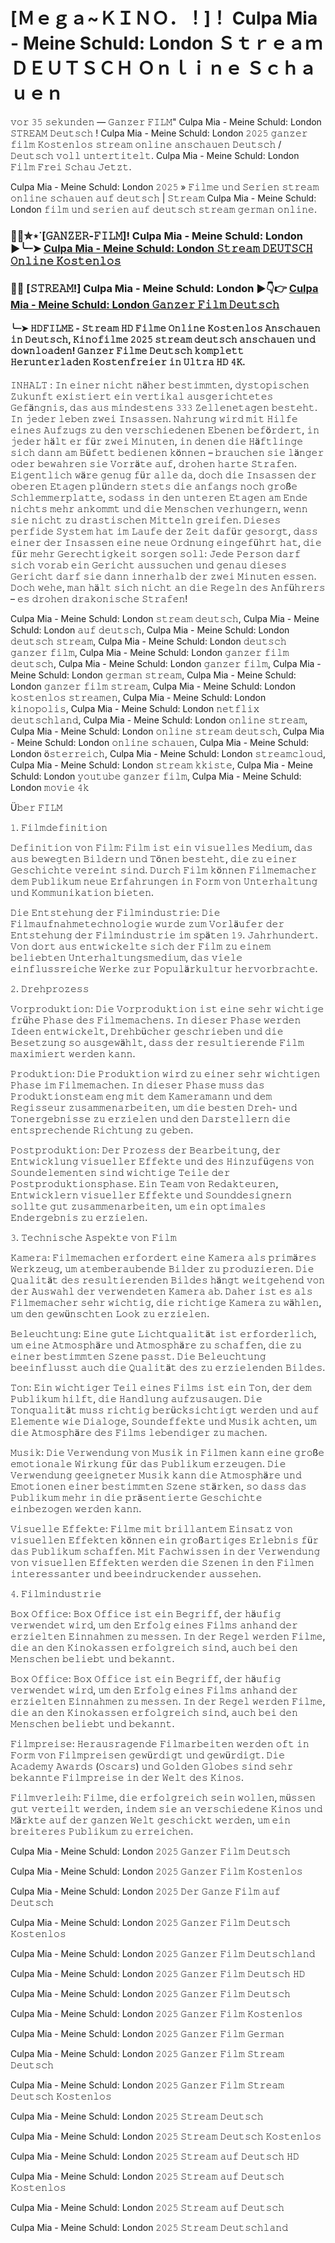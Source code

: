 # [Ｍｅｇａ~ＫＩＮＯ．！]！ Culpa Mia - Meine Schuld: London Ｓｔｒｅａｍ ＤＥＵＴＳＣＨ Ｏｎｌｉｎｅ Ｓｃｈａｕｅｎ

𝚟𝚘𝚛 𝟹𝟻 𝚜𝚎𝚔𝚞𝚗𝚍𝚎𝚗 — 𝙶𝚊𝚗𝚣𝚎𝚛 𝙵𝙸𝙻𝙼" Culpa Mia - Meine Schuld: London 𝚂𝚃𝚁𝙴𝙰𝙼 𝙳𝚎𝚞𝚝𝚜𝚌𝚑 ! Culpa Mia - Meine Schuld: London 𝟸𝟶𝟸𝟻 𝚐𝚊𝚗𝚣𝚎𝚛 𝚏𝚒𝚕𝚖 𝙺𝚘𝚜𝚝𝚎𝚗𝚕𝚘𝚜 𝚜𝚝𝚛𝚎𝚊𝚖 𝚘𝚗𝚕𝚒𝚗𝚎 𝚊𝚗𝚜𝚌𝚑𝚊𝚞𝚎𝚗 𝙳𝚎𝚞𝚝𝚜𝚌𝚑 / 𝙳𝚎𝚞𝚝𝚜𝚌𝚑 𝚟𝚘𝚕𝚕 𝚞𝚗𝚝𝚎𝚛𝚝𝚒𝚝𝚎𝚕𝚝. Culpa Mia - Meine Schuld: London 𝙵𝚒𝚕𝚖 𝙵𝚛𝚎𝚒 𝚂𝚌𝚑𝚊𝚞 𝙹𝚎𝚝𝚣𝚝.

Culpa Mia - Meine Schuld: London 𝟸𝟶𝟸𝟻 » 𝙵𝚒𝚕𝚖𝚎 𝚞𝚗𝚍 𝚂𝚎𝚛𝚒𝚎𝚗 𝚜𝚝𝚛𝚎𝚊𝚖 𝚘𝚗𝚕𝚒𝚗𝚎 𝚜𝚌𝚑𝚊𝚞𝚎𝚗 𝚊𝚞𝚏 𝚍𝚎𝚞𝚝𝚜𝚌𝚑 | 𝚂𝚝𝚛𝚎𝚊𝚖 Culpa Mia - Meine Schuld: London 𝚏𝚒𝚕𝚖 𝚞𝚗𝚍 𝚜𝚎𝚛𝚒𝚎𝚗 𝚊𝚞𝚏 𝚍𝚎𝚞𝚝𝚜𝚌𝚑 𝚜𝚝𝚛𝚎𝚊𝚖 𝚐𝚎𝚛𝚖𝚊𝚗 𝚘𝚗𝚕𝚒𝚗𝚎.

### 🍿🎥✮⋆˙[𝙶𝙰𝙽𝚉𝙴𝚁-𝙵𝙸𝙻𝙼]! Culpa Mia - Meine Schuld: London  ▶️╰┈➤ [Culpa Mia - Meine Schuld: London 𝚂𝚝𝚛𝚎𝚊𝚖 𝙳𝙴𝚄𝚃𝚂𝙲𝙷 𝙾𝚗𝚕𝚒𝚗𝚎 𝙺𝚘𝚜𝚝𝚎𝚗𝚕𝚘𝚜](https://tinyurl.com/3ahs9j43)

### 🔴✅ [𝚂𝚃𝚁𝙴𝙰𝙼!] Culpa Mia - Meine Schuld: London  ▶👇👉 [Culpa Mia - Meine Schuld: London 𝙶𝚊𝚗𝚣𝚎𝚛 𝙵𝚒𝚕𝚖 𝙳𝚎𝚞𝚝𝚜𝚌𝚑](https://tinyurl.com/3ahs9j43)

#### ╰┈➤ 𝙷𝙳𝙵𝙸𝙻𝙼𝙴 - 𝚂𝚝𝚛𝚎𝚊𝚖 𝙷𝙳 𝙵𝚒𝚕𝚖𝚎 𝙾𝚗𝚕𝚒𝚗𝚎 𝙺𝚘𝚜𝚝𝚎𝚗𝚕𝚘𝚜 𝙰𝚗𝚜𝚌𝚑𝚊𝚞𝚎𝚗 𝚒𝚗 𝙳𝚎𝚞𝚝𝚜𝚌𝚑, 𝙺𝚒𝚗𝚘𝚏𝚒𝚕𝚖𝚎 𝟸𝟶𝟸𝟻 𝚜𝚝𝚛𝚎𝚊𝚖 𝚍𝚎𝚞𝚝𝚜𝚌𝚑 𝚊𝚗𝚜𝚌𝚑𝚊𝚞𝚎𝚗 𝚞𝚗𝚍 𝚍𝚘𝚠𝚗𝚕𝚘𝚊𝚍𝚎𝚗! 𝙶𝚊𝚗𝚣𝚎𝚛 𝙵𝚒𝚕𝚖𝚎 𝙳𝚎𝚞𝚝𝚜𝚌𝚑 𝚔𝚘𝚖𝚙𝚕𝚎𝚝𝚝 𝙷𝚎𝚛𝚞𝚗𝚝𝚎𝚛𝚕𝚊𝚍𝚎𝚗 𝙺𝚘𝚜𝚝𝚎𝚗𝚏𝚛𝚎𝚒𝚎𝚛 𝚒𝚗 𝚄𝚕𝚝𝚛𝚊 𝙷𝙳 𝟺𝙺.

𝙸𝙽𝙷𝙰𝙻𝚃 : 𝙸𝚗 𝚎𝚒𝚗𝚎𝚛 𝚗𝚒𝚌𝚑𝚝 𝚗ä𝚑𝚎𝚛 𝚋𝚎𝚜𝚝𝚒𝚖𝚖𝚝𝚎𝚗, 𝚍𝚢𝚜𝚝𝚘𝚙𝚒𝚜𝚌𝚑𝚎𝚗 𝚉𝚞𝚔𝚞𝚗𝚏𝚝 𝚎𝚡𝚒𝚜𝚝𝚒𝚎𝚛𝚝 𝚎𝚒𝚗 𝚟𝚎𝚛𝚝𝚒𝚔𝚊𝚕 𝚊𝚞𝚜𝚐𝚎𝚛𝚒𝚌𝚑𝚝𝚎𝚝𝚎𝚜 𝙶𝚎𝚏ä𝚗𝚐𝚗𝚒𝚜, 𝚍𝚊𝚜 𝚊𝚞𝚜 𝚖𝚒𝚗𝚍𝚎𝚜𝚝𝚎𝚗𝚜 𝟹𝟹𝟹 𝚉𝚎𝚕𝚕𝚎𝚗𝚎𝚝𝚊𝚐𝚎𝚗 𝚋𝚎𝚜𝚝𝚎𝚑𝚝. 𝙸𝚗 𝚓𝚎𝚍𝚎𝚛 𝚕𝚎𝚋𝚎𝚗 𝚣𝚠𝚎𝚒 𝙸𝚗𝚜𝚊𝚜𝚜𝚎𝚗. 𝙽𝚊𝚑𝚛𝚞𝚗𝚐 𝚠𝚒𝚛𝚍 𝚖𝚒𝚝 𝙷𝚒𝚕𝚏𝚎 𝚎𝚒𝚗𝚎𝚜 𝙰𝚞𝚏𝚣𝚞𝚐𝚜 𝚣𝚞 𝚍𝚎𝚗 𝚟𝚎𝚛𝚜𝚌𝚑𝚒𝚎𝚍𝚎𝚗𝚎𝚗 𝙴𝚋𝚎𝚗𝚎𝚗 𝚋𝚎𝚏ö𝚛𝚍𝚎𝚛𝚝, 𝚒𝚗 𝚓𝚎𝚍𝚎𝚛 𝚑ä𝚕𝚝 𝚎𝚛 𝚏ü𝚛 𝚣𝚠𝚎𝚒 𝙼𝚒𝚗𝚞𝚝𝚎𝚗, 𝚒𝚗 𝚍𝚎𝚗𝚎𝚗 𝚍𝚒𝚎 𝙷ä𝚏𝚝𝚕𝚒𝚗𝚐𝚎 𝚜𝚒𝚌𝚑 𝚍𝚊𝚗𝚗 𝚊𝚖 𝙱ü𝚏𝚎𝚝𝚝 𝚋𝚎𝚍𝚒𝚎𝚗𝚎𝚗 𝚔ö𝚗𝚗𝚎𝚗 – 𝚋𝚛𝚊𝚞𝚌𝚑𝚎𝚗 𝚜𝚒𝚎 𝚕ä𝚗𝚐𝚎𝚛 𝚘𝚍𝚎𝚛 𝚋𝚎𝚠𝚊𝚑𝚛𝚎𝚗 𝚜𝚒𝚎 𝚅𝚘𝚛𝚛ä𝚝𝚎 𝚊𝚞𝚏, 𝚍𝚛𝚘𝚑𝚎𝚗 𝚑𝚊𝚛𝚝𝚎 𝚂𝚝𝚛𝚊𝚏𝚎𝚗. 𝙴𝚒𝚐𝚎𝚗𝚝𝚕𝚒𝚌𝚑 𝚠ä𝚛𝚎 𝚐𝚎𝚗𝚞𝚐 𝚏ü𝚛 𝚊𝚕𝚕𝚎 𝚍𝚊, 𝚍𝚘𝚌𝚑 𝚍𝚒𝚎 𝙸𝚗𝚜𝚊𝚜𝚜𝚎𝚗 𝚍𝚎𝚛 𝚘𝚋𝚎𝚛𝚎𝚗 𝙴𝚝𝚊𝚐𝚎𝚗 𝚙𝚕ü𝚗𝚍𝚎𝚛𝚗 𝚜𝚝𝚎𝚝𝚜 𝚍𝚒𝚎 𝚊𝚗𝚏𝚊𝚗𝚐𝚜 𝚗𝚘𝚌𝚑 𝚐𝚛𝚘ß𝚎 𝚂𝚌𝚑𝚕𝚎𝚖𝚖𝚎𝚛𝚙𝚕𝚊𝚝𝚝𝚎, 𝚜𝚘𝚍𝚊𝚜𝚜 𝚒𝚗 𝚍𝚎𝚗 𝚞𝚗𝚝𝚎𝚛𝚎𝚗 𝙴𝚝𝚊𝚐𝚎𝚗 𝚊𝚖 𝙴𝚗𝚍𝚎 𝚗𝚒𝚌𝚑𝚝𝚜 𝚖𝚎𝚑𝚛 𝚊𝚗𝚔𝚘𝚖𝚖𝚝 𝚞𝚗𝚍 𝚍𝚒𝚎 𝙼𝚎𝚗𝚜𝚌𝚑𝚎𝚗 𝚟𝚎𝚛𝚑𝚞𝚗𝚐𝚎𝚛𝚗, 𝚠𝚎𝚗𝚗 𝚜𝚒𝚎 𝚗𝚒𝚌𝚑𝚝 𝚣𝚞 𝚍𝚛𝚊𝚜𝚝𝚒𝚜𝚌𝚑𝚎𝚗 𝙼𝚒𝚝𝚝𝚎𝚕𝚗 𝚐𝚛𝚎𝚒𝚏𝚎𝚗. 𝙳𝚒𝚎𝚜𝚎𝚜 𝚙𝚎𝚛𝚏𝚒𝚍𝚎 𝚂𝚢𝚜𝚝𝚎𝚖 𝚑𝚊𝚝 𝚒𝚖 𝙻𝚊𝚞𝚏𝚎 𝚍𝚎𝚛 𝚉𝚎𝚒𝚝 𝚍𝚊𝚏ü𝚛 𝚐𝚎𝚜𝚘𝚛𝚐𝚝, 𝚍𝚊𝚜𝚜 𝚎𝚒𝚗𝚎𝚛 𝚍𝚎𝚛 𝙸𝚗𝚜𝚊𝚜𝚜𝚎𝚗 𝚎𝚒𝚗𝚎 𝚗𝚎𝚞𝚎 𝙾𝚛𝚍𝚗𝚞𝚗𝚐 𝚎𝚒𝚗𝚐𝚎𝚏ü𝚑𝚛𝚝 𝚑𝚊𝚝, 𝚍𝚒𝚎 𝚏ü𝚛 𝚖𝚎𝚑𝚛 𝙶𝚎𝚛𝚎𝚌𝚑𝚝𝚒𝚐𝚔𝚎𝚒𝚝 𝚜𝚘𝚛𝚐𝚎𝚗 𝚜𝚘𝚕𝚕: 𝙹𝚎𝚍𝚎 𝙿𝚎𝚛𝚜𝚘𝚗 𝚍𝚊𝚛𝚏 𝚜𝚒𝚌𝚑 𝚟𝚘𝚛𝚊𝚋 𝚎𝚒𝚗 𝙶𝚎𝚛𝚒𝚌𝚑𝚝 𝚊𝚞𝚜𝚜𝚞𝚌𝚑𝚎𝚗 𝚞𝚗𝚍 𝚐𝚎𝚗𝚊𝚞 𝚍𝚒𝚎𝚜𝚎𝚜 𝙶𝚎𝚛𝚒𝚌𝚑𝚝 𝚍𝚊𝚛𝚏 𝚜𝚒𝚎 𝚍𝚊𝚗𝚗 𝚒𝚗𝚗𝚎𝚛𝚑𝚊𝚕𝚋 𝚍𝚎𝚛 𝚣𝚠𝚎𝚒 𝙼𝚒𝚗𝚞𝚝𝚎𝚗 𝚎𝚜𝚜𝚎𝚗. 𝙳𝚘𝚌𝚑 𝚠𝚎𝚑𝚎, 𝚖𝚊𝚗 𝚑ä𝚕𝚝 𝚜𝚒𝚌𝚑 𝚗𝚒𝚌𝚑𝚝 𝚊𝚗 𝚍𝚒𝚎 𝚁𝚎𝚐𝚎𝚕𝚗 𝚍𝚎𝚜 𝙰𝚗𝚏ü𝚑𝚛𝚎𝚛𝚜 – 𝚎𝚜 𝚍𝚛𝚘𝚑𝚎𝚗 𝚍𝚛𝚊𝚔𝚘𝚗𝚒𝚜𝚌𝚑𝚎 𝚂𝚝𝚛𝚊𝚏𝚎𝚗!

Culpa Mia - Meine Schuld: London 𝚜𝚝𝚛𝚎𝚊𝚖 𝚍𝚎𝚞𝚝𝚜𝚌𝚑, Culpa Mia - Meine Schuld: London 𝚊𝚞𝚏 𝚍𝚎𝚞𝚝𝚜𝚌𝚑, Culpa Mia - Meine Schuld: London 𝚍𝚎𝚞𝚝𝚜𝚌𝚑 𝚜𝚝𝚛𝚎𝚊𝚖, Culpa Mia - Meine Schuld: London 𝚍𝚎𝚞𝚝𝚜𝚌𝚑 𝚐𝚊𝚗𝚣𝚎𝚛 𝚏𝚒𝚕𝚖, Culpa Mia - Meine Schuld: London 𝚐𝚊𝚗𝚣𝚎𝚛 𝚏𝚒𝚕𝚖 𝚍𝚎𝚞𝚝𝚜𝚌𝚑, Culpa Mia - Meine Schuld: London 𝚐𝚊𝚗𝚣𝚎𝚛 𝚏𝚒𝚕𝚖, Culpa Mia - Meine Schuld: London 𝚐𝚎𝚛𝚖𝚊𝚗 𝚜𝚝𝚛𝚎𝚊𝚖, Culpa Mia - Meine Schuld: London 𝚐𝚊𝚗𝚣𝚎𝚛 𝚏𝚒𝚕𝚖 𝚜𝚝𝚛𝚎𝚊𝚖, Culpa Mia - Meine Schuld: London 𝚔𝚘𝚜𝚝𝚎𝚗𝚕𝚘𝚜 𝚜𝚝𝚛𝚎𝚊𝚖𝚎𝚗, Culpa Mia - Meine Schuld: London 𝚔𝚒𝚗𝚘𝚙𝚘𝚕𝚒𝚜, Culpa Mia - Meine Schuld: London 𝚗𝚎𝚝𝚏𝚕𝚒𝚡 𝚍𝚎𝚞𝚝𝚜𝚌𝚑𝚕𝚊𝚗𝚍, Culpa Mia - Meine Schuld: London 𝚘𝚗𝚕𝚒𝚗𝚎 𝚜𝚝𝚛𝚎𝚊𝚖, Culpa Mia - Meine Schuld: London 𝚘𝚗𝚕𝚒𝚗𝚎 𝚜𝚝𝚛𝚎𝚊𝚖 𝚍𝚎𝚞𝚝𝚜𝚌𝚑, Culpa Mia - Meine Schuld: London 𝚘𝚗𝚕𝚒𝚗𝚎 𝚜𝚌𝚑𝚊𝚞𝚎𝚗, Culpa Mia - Meine Schuld: London ö𝚜𝚝𝚎𝚛𝚛𝚎𝚒𝚌𝚑, Culpa Mia - Meine Schuld: London 𝚜𝚝𝚛𝚎𝚊𝚖𝚌𝚕𝚘𝚞𝚍, Culpa Mia - Meine Schuld: London 𝚜𝚝𝚛𝚎𝚊𝚖 𝚔𝚔𝚒𝚜𝚝𝚎, Culpa Mia - Meine Schuld: London 𝚢𝚘𝚞𝚝𝚞𝚋𝚎 𝚐𝚊𝚗𝚣𝚎𝚛 𝚏𝚒𝚕𝚖, Culpa Mia - Meine Schuld: London 𝚖𝚘𝚟𝚒𝚎 𝟺𝚔

Ü𝚋𝚎𝚛 𝙵𝙸𝙻𝙼

𝟷. 𝙵𝚒𝚕𝚖𝚍𝚎𝚏𝚒𝚗𝚒𝚝𝚒𝚘𝚗

𝙳𝚎𝚏𝚒𝚗𝚒𝚝𝚒𝚘𝚗 𝚟𝚘𝚗 𝙵𝚒𝚕𝚖: 𝙵𝚒𝚕𝚖 𝚒𝚜𝚝 𝚎𝚒𝚗 𝚟𝚒𝚜𝚞𝚎𝚕𝚕𝚎𝚜 𝙼𝚎𝚍𝚒𝚞𝚖, 𝚍𝚊𝚜 𝚊𝚞𝚜 𝚋𝚎𝚠𝚎𝚐𝚝𝚎𝚗 𝙱𝚒𝚕𝚍𝚎𝚛𝚗 𝚞𝚗𝚍 𝚃ö𝚗𝚎𝚗 𝚋𝚎𝚜𝚝𝚎𝚑𝚝, 𝚍𝚒𝚎 𝚣𝚞 𝚎𝚒𝚗𝚎𝚛 𝙶𝚎𝚜𝚌𝚑𝚒𝚌𝚑𝚝𝚎 𝚟𝚎𝚛𝚎𝚒𝚗𝚝 𝚜𝚒𝚗𝚍. 𝙳𝚞𝚛𝚌𝚑 𝙵𝚒𝚕𝚖 𝚔ö𝚗𝚗𝚎𝚗 𝙵𝚒𝚕𝚖𝚎𝚖𝚊𝚌𝚑𝚎𝚛 𝚍𝚎𝚖 𝙿𝚞𝚋𝚕𝚒𝚔𝚞𝚖 𝚗𝚎𝚞𝚎 𝙴𝚛𝚏𝚊𝚑𝚛𝚞𝚗𝚐𝚎𝚗 𝚒𝚗 𝙵𝚘𝚛𝚖 𝚟𝚘𝚗 𝚄𝚗𝚝𝚎𝚛𝚑𝚊𝚕𝚝𝚞𝚗𝚐 𝚞𝚗𝚍 𝙺𝚘𝚖𝚖𝚞𝚗𝚒𝚔𝚊𝚝𝚒𝚘𝚗 𝚋𝚒𝚎𝚝𝚎𝚗.

𝙳𝚒𝚎 𝙴𝚗𝚝𝚜𝚝𝚎𝚑𝚞𝚗𝚐 𝚍𝚎𝚛 𝙵𝚒𝚕𝚖𝚒𝚗𝚍𝚞𝚜𝚝𝚛𝚒𝚎: 𝙳𝚒𝚎 𝙵𝚒𝚕𝚖𝚊𝚞𝚏𝚗𝚊𝚑𝚖𝚎𝚝𝚎𝚌𝚑𝚗𝚘𝚕𝚘𝚐𝚒𝚎 𝚠𝚞𝚛𝚍𝚎 𝚣𝚞𝚖 𝚅𝚘𝚛𝚕ä𝚞𝚏𝚎𝚛 𝚍𝚎𝚛 𝙴𝚗𝚝𝚜𝚝𝚎𝚑𝚞𝚗𝚐 𝚍𝚎𝚛 𝙵𝚒𝚕𝚖𝚒𝚗𝚍𝚞𝚜𝚝𝚛𝚒𝚎 𝚒𝚖 𝚜𝚙ä𝚝𝚎𝚗 𝟷𝟿. 𝙹𝚊𝚑𝚛𝚑𝚞𝚗𝚍𝚎𝚛𝚝. 𝚅𝚘𝚗 𝚍𝚘𝚛𝚝 𝚊𝚞𝚜 𝚎𝚗𝚝𝚠𝚒𝚌𝚔𝚎𝚕𝚝𝚎 𝚜𝚒𝚌𝚑 𝚍𝚎𝚛 𝙵𝚒𝚕𝚖 𝚣𝚞 𝚎𝚒𝚗𝚎𝚖 𝚋𝚎𝚕𝚒𝚎𝚋𝚝𝚎𝚗 𝚄𝚗𝚝𝚎𝚛𝚑𝚊𝚕𝚝𝚞𝚗𝚐𝚜𝚖𝚎𝚍𝚒𝚞𝚖, 𝚍𝚊𝚜 𝚟𝚒𝚎𝚕𝚎 𝚎𝚒𝚗𝚏𝚕𝚞𝚜𝚜𝚛𝚎𝚒𝚌𝚑𝚎 𝚆𝚎𝚛𝚔𝚎 𝚣𝚞𝚛 𝙿𝚘𝚙𝚞𝚕ä𝚛𝚔𝚞𝚕𝚝𝚞𝚛 𝚑𝚎𝚛𝚟𝚘𝚛𝚋𝚛𝚊𝚌𝚑𝚝𝚎.

𝟸. 𝙳𝚛𝚎𝚑𝚙𝚛𝚘𝚣𝚎𝚜𝚜

𝚅𝚘𝚛𝚙𝚛𝚘𝚍𝚞𝚔𝚝𝚒𝚘𝚗: 𝙳𝚒𝚎 𝚅𝚘𝚛𝚙𝚛𝚘𝚍𝚞𝚔𝚝𝚒𝚘𝚗 𝚒𝚜𝚝 𝚎𝚒𝚗𝚎 𝚜𝚎𝚑𝚛 𝚠𝚒𝚌𝚑𝚝𝚒𝚐𝚎 𝚏𝚛ü𝚑𝚎 𝙿𝚑𝚊𝚜𝚎 𝚍𝚎𝚜 𝙵𝚒𝚕𝚖𝚎𝚖𝚊𝚌𝚑𝚎𝚗𝚜. 𝙸𝚗 𝚍𝚒𝚎𝚜𝚎𝚛 𝙿𝚑𝚊𝚜𝚎 𝚠𝚎𝚛𝚍𝚎𝚗 𝙸𝚍𝚎𝚎𝚗 𝚎𝚗𝚝𝚠𝚒𝚌𝚔𝚎𝚕𝚝, 𝙳𝚛𝚎𝚑𝚋ü𝚌𝚑𝚎𝚛 𝚐𝚎𝚜𝚌𝚑𝚛𝚒𝚎𝚋𝚎𝚗 𝚞𝚗𝚍 𝚍𝚒𝚎 𝙱𝚎𝚜𝚎𝚝𝚣𝚞𝚗𝚐 𝚜𝚘 𝚊𝚞𝚜𝚐𝚎𝚠ä𝚑𝚕𝚝, 𝚍𝚊𝚜𝚜 𝚍𝚎𝚛 𝚛𝚎𝚜𝚞𝚕𝚝𝚒𝚎𝚛𝚎𝚗𝚍𝚎 𝙵𝚒𝚕𝚖 𝚖𝚊𝚡𝚒𝚖𝚒𝚎𝚛𝚝 𝚠𝚎𝚛𝚍𝚎𝚗 𝚔𝚊𝚗𝚗.

𝙿𝚛𝚘𝚍𝚞𝚔𝚝𝚒𝚘𝚗: 𝙳𝚒𝚎 𝙿𝚛𝚘𝚍𝚞𝚔𝚝𝚒𝚘𝚗 𝚠𝚒𝚛𝚍 𝚣𝚞 𝚎𝚒𝚗𝚎𝚛 𝚜𝚎𝚑𝚛 𝚠𝚒𝚌𝚑𝚝𝚒𝚐𝚎𝚗 𝙿𝚑𝚊𝚜𝚎 𝚒𝚖 𝙵𝚒𝚕𝚖𝚎𝚖𝚊𝚌𝚑𝚎𝚗. 𝙸𝚗 𝚍𝚒𝚎𝚜𝚎𝚛 𝙿𝚑𝚊𝚜𝚎 𝚖𝚞𝚜𝚜 𝚍𝚊𝚜 𝙿𝚛𝚘𝚍𝚞𝚔𝚝𝚒𝚘𝚗𝚜𝚝𝚎𝚊𝚖 𝚎𝚗𝚐 𝚖𝚒𝚝 𝚍𝚎𝚖 𝙺𝚊𝚖𝚎𝚛𝚊𝚖𝚊𝚗𝚗 𝚞𝚗𝚍 𝚍𝚎𝚖 𝚁𝚎𝚐𝚒𝚜𝚜𝚎𝚞𝚛 𝚣𝚞𝚜𝚊𝚖𝚖𝚎𝚗𝚊𝚛𝚋𝚎𝚒𝚝𝚎𝚗, 𝚞𝚖 𝚍𝚒𝚎 𝚋𝚎𝚜𝚝𝚎𝚗 𝙳𝚛𝚎𝚑- 𝚞𝚗𝚍 𝚃𝚘𝚗𝚎𝚛𝚐𝚎𝚋𝚗𝚒𝚜𝚜𝚎 𝚣𝚞 𝚎𝚛𝚣𝚒𝚎𝚕𝚎𝚗 𝚞𝚗𝚍 𝚍𝚎𝚗 𝙳𝚊𝚛𝚜𝚝𝚎𝚕𝚕𝚎𝚛𝚗 𝚍𝚒𝚎 𝚎𝚗𝚝𝚜𝚙𝚛𝚎𝚌𝚑𝚎𝚗𝚍𝚎 𝚁𝚒𝚌𝚑𝚝𝚞𝚗𝚐 𝚣𝚞 𝚐𝚎𝚋𝚎𝚗.

𝙿𝚘𝚜𝚝𝚙𝚛𝚘𝚍𝚞𝚔𝚝𝚒𝚘𝚗: 𝙳𝚎𝚛 𝙿𝚛𝚘𝚣𝚎𝚜𝚜 𝚍𝚎𝚛 𝙱𝚎𝚊𝚛𝚋𝚎𝚒𝚝𝚞𝚗𝚐, 𝚍𝚎𝚛 𝙴𝚗𝚝𝚠𝚒𝚌𝚔𝚕𝚞𝚗𝚐 𝚟𝚒𝚜𝚞𝚎𝚕𝚕𝚎𝚛 𝙴𝚏𝚏𝚎𝚔𝚝𝚎 𝚞𝚗𝚍 𝚍𝚎𝚜 𝙷𝚒𝚗𝚣𝚞𝚏ü𝚐𝚎𝚗𝚜 𝚟𝚘𝚗 𝚂𝚘𝚞𝚗𝚍𝚎𝚕𝚎𝚖𝚎𝚗𝚝𝚎𝚗 𝚜𝚒𝚗𝚍 𝚠𝚒𝚌𝚑𝚝𝚒𝚐𝚎 𝚃𝚎𝚒𝚕𝚎 𝚍𝚎𝚛 𝙿𝚘𝚜𝚝𝚙𝚛𝚘𝚍𝚞𝚔𝚝𝚒𝚘𝚗𝚜𝚙𝚑𝚊𝚜𝚎. 𝙴𝚒𝚗 𝚃𝚎𝚊𝚖 𝚟𝚘𝚗 𝚁𝚎𝚍𝚊𝚔𝚝𝚎𝚞𝚛𝚎𝚗, 𝙴𝚗𝚝𝚠𝚒𝚌𝚔𝚕𝚎𝚛𝚗 𝚟𝚒𝚜𝚞𝚎𝚕𝚕𝚎𝚛 𝙴𝚏𝚏𝚎𝚔𝚝𝚎 𝚞𝚗𝚍 𝚂𝚘𝚞𝚗𝚍𝚍𝚎𝚜𝚒𝚐𝚗𝚎𝚛𝚗 𝚜𝚘𝚕𝚕𝚝𝚎 𝚐𝚞𝚝 𝚣𝚞𝚜𝚊𝚖𝚖𝚎𝚗𝚊𝚛𝚋𝚎𝚒𝚝𝚎𝚗, 𝚞𝚖 𝚎𝚒𝚗 𝚘𝚙𝚝𝚒𝚖𝚊𝚕𝚎𝚜 𝙴𝚗𝚍𝚎𝚛𝚐𝚎𝚋𝚗𝚒𝚜 𝚣𝚞 𝚎𝚛𝚣𝚒𝚎𝚕𝚎𝚗.

𝟹. 𝚃𝚎𝚌𝚑𝚗𝚒𝚜𝚌𝚑𝚎 𝙰𝚜𝚙𝚎𝚔𝚝𝚎 𝚟𝚘𝚗 𝙵𝚒𝚕𝚖

𝙺𝚊𝚖𝚎𝚛𝚊: 𝙵𝚒𝚕𝚖𝚎𝚖𝚊𝚌𝚑𝚎𝚗 𝚎𝚛𝚏𝚘𝚛𝚍𝚎𝚛𝚝 𝚎𝚒𝚗𝚎 𝙺𝚊𝚖𝚎𝚛𝚊 𝚊𝚕𝚜 𝚙𝚛𝚒𝚖ä𝚛𝚎𝚜 𝚆𝚎𝚛𝚔𝚣𝚎𝚞𝚐, 𝚞𝚖 𝚊𝚝𝚎𝚖𝚋𝚎𝚛𝚊𝚞𝚋𝚎𝚗𝚍𝚎 𝙱𝚒𝚕𝚍𝚎𝚛 𝚣𝚞 𝚙𝚛𝚘𝚍𝚞𝚣𝚒𝚎𝚛𝚎𝚗. 𝙳𝚒𝚎 𝚀𝚞𝚊𝚕𝚒𝚝ä𝚝 𝚍𝚎𝚜 𝚛𝚎𝚜𝚞𝚕𝚝𝚒𝚎𝚛𝚎𝚗𝚍𝚎𝚗 𝙱𝚒𝚕𝚍𝚎𝚜 𝚑ä𝚗𝚐𝚝 𝚠𝚎𝚒𝚝𝚐𝚎𝚑𝚎𝚗𝚍 𝚟𝚘𝚗 𝚍𝚎𝚛 𝙰𝚞𝚜𝚠𝚊𝚑𝚕 𝚍𝚎𝚛 𝚟𝚎𝚛𝚠𝚎𝚗𝚍𝚎𝚝𝚎𝚗 𝙺𝚊𝚖𝚎𝚛𝚊 𝚊𝚋. 𝙳𝚊𝚑𝚎𝚛 𝚒𝚜𝚝 𝚎𝚜 𝚊𝚕𝚜 𝙵𝚒𝚕𝚖𝚎𝚖𝚊𝚌𝚑𝚎𝚛 𝚜𝚎𝚑𝚛 𝚠𝚒𝚌𝚑𝚝𝚒𝚐, 𝚍𝚒𝚎 𝚛𝚒𝚌𝚑𝚝𝚒𝚐𝚎 𝙺𝚊𝚖𝚎𝚛𝚊 𝚣𝚞 𝚠ä𝚑𝚕𝚎𝚗, 𝚞𝚖 𝚍𝚎𝚗 𝚐𝚎𝚠ü𝚗𝚜𝚌𝚑𝚝𝚎𝚗 𝙻𝚘𝚘𝚔 𝚣𝚞 𝚎𝚛𝚣𝚒𝚎𝚕𝚎𝚗.

𝙱𝚎𝚕𝚎𝚞𝚌𝚑𝚝𝚞𝚗𝚐: 𝙴𝚒𝚗𝚎 𝚐𝚞𝚝𝚎 𝙻𝚒𝚌𝚑𝚝𝚚𝚞𝚊𝚕𝚒𝚝ä𝚝 𝚒𝚜𝚝 𝚎𝚛𝚏𝚘𝚛𝚍𝚎𝚛𝚕𝚒𝚌𝚑, 𝚞𝚖 𝚎𝚒𝚗𝚎 𝙰𝚝𝚖𝚘𝚜𝚙𝚑ä𝚛𝚎 𝚞𝚗𝚍 𝙰𝚝𝚖𝚘𝚜𝚙𝚑ä𝚛𝚎 𝚣𝚞 𝚜𝚌𝚑𝚊𝚏𝚏𝚎𝚗, 𝚍𝚒𝚎 𝚣𝚞 𝚎𝚒𝚗𝚎𝚛 𝚋𝚎𝚜𝚝𝚒𝚖𝚖𝚝𝚎𝚗 𝚂𝚣𝚎𝚗𝚎 𝚙𝚊𝚜𝚜𝚝. 𝙳𝚒𝚎 𝙱𝚎𝚕𝚎𝚞𝚌𝚑𝚝𝚞𝚗𝚐 𝚋𝚎𝚎𝚒𝚗𝚏𝚕𝚞𝚜𝚜𝚝 𝚊𝚞𝚌𝚑 𝚍𝚒𝚎 𝚀𝚞𝚊𝚕𝚒𝚝ä𝚝 𝚍𝚎𝚜 𝚣𝚞 𝚎𝚛𝚣𝚒𝚎𝚕𝚎𝚗𝚍𝚎𝚗 𝙱𝚒𝚕𝚍𝚎𝚜.

𝚃𝚘𝚗: 𝙴𝚒𝚗 𝚠𝚒𝚌𝚑𝚝𝚒𝚐𝚎𝚛 𝚃𝚎𝚒𝚕 𝚎𝚒𝚗𝚎𝚜 𝙵𝚒𝚕𝚖𝚜 𝚒𝚜𝚝 𝚎𝚒𝚗 𝚃𝚘𝚗, 𝚍𝚎𝚛 𝚍𝚎𝚖 𝙿𝚞𝚋𝚕𝚒𝚔𝚞𝚖 𝚑𝚒𝚕𝚏𝚝, 𝚍𝚒𝚎 𝙷𝚊𝚗𝚍𝚕𝚞𝚗𝚐 𝚊𝚞𝚏𝚣𝚞𝚜𝚊𝚞𝚐𝚎𝚗. 𝙳𝚒𝚎 𝚃𝚘𝚗𝚚𝚞𝚊𝚕𝚒𝚝ä𝚝 𝚖𝚞𝚜𝚜 𝚛𝚒𝚌𝚑𝚝𝚒𝚐 𝚋𝚎𝚛ü𝚌𝚔𝚜𝚒𝚌𝚑𝚝𝚒𝚐𝚝 𝚠𝚎𝚛𝚍𝚎𝚗 𝚞𝚗𝚍 𝚊𝚞𝚏 𝙴𝚕𝚎𝚖𝚎𝚗𝚝𝚎 𝚠𝚒𝚎 𝙳𝚒𝚊𝚕𝚘𝚐𝚎, 𝚂𝚘𝚞𝚗𝚍𝚎𝚏𝚏𝚎𝚔𝚝𝚎 𝚞𝚗𝚍 𝙼𝚞𝚜𝚒𝚔 𝚊𝚌𝚑𝚝𝚎𝚗, 𝚞𝚖 𝚍𝚒𝚎 𝙰𝚝𝚖𝚘𝚜𝚙𝚑ä𝚛𝚎 𝚍𝚎𝚜 𝙵𝚒𝚕𝚖𝚜 𝚕𝚎𝚋𝚎𝚗𝚍𝚒𝚐𝚎𝚛 𝚣𝚞 𝚖𝚊𝚌𝚑𝚎𝚗.

𝙼𝚞𝚜𝚒𝚔: 𝙳𝚒𝚎 𝚅𝚎𝚛𝚠𝚎𝚗𝚍𝚞𝚗𝚐 𝚟𝚘𝚗 𝙼𝚞𝚜𝚒𝚔 𝚒𝚗 𝙵𝚒𝚕𝚖𝚎𝚗 𝚔𝚊𝚗𝚗 𝚎𝚒𝚗𝚎 𝚐𝚛𝚘ß𝚎 𝚎𝚖𝚘𝚝𝚒𝚘𝚗𝚊𝚕𝚎 𝚆𝚒𝚛𝚔𝚞𝚗𝚐 𝚏ü𝚛 𝚍𝚊𝚜 𝙿𝚞𝚋𝚕𝚒𝚔𝚞𝚖 𝚎𝚛𝚣𝚎𝚞𝚐𝚎𝚗. 𝙳𝚒𝚎 𝚅𝚎𝚛𝚠𝚎𝚗𝚍𝚞𝚗𝚐 𝚐𝚎𝚎𝚒𝚐𝚗𝚎𝚝𝚎𝚛 𝙼𝚞𝚜𝚒𝚔 𝚔𝚊𝚗𝚗 𝚍𝚒𝚎 𝙰𝚝𝚖𝚘𝚜𝚙𝚑ä𝚛𝚎 𝚞𝚗𝚍 𝙴𝚖𝚘𝚝𝚒𝚘𝚗𝚎𝚗 𝚎𝚒𝚗𝚎𝚛 𝚋𝚎𝚜𝚝𝚒𝚖𝚖𝚝𝚎𝚗 𝚂𝚣𝚎𝚗𝚎 𝚜𝚝ä𝚛𝚔𝚎𝚗, 𝚜𝚘 𝚍𝚊𝚜𝚜 𝚍𝚊𝚜 𝙿𝚞𝚋𝚕𝚒𝚔𝚞𝚖 𝚖𝚎𝚑𝚛 𝚒𝚗 𝚍𝚒𝚎 𝚙𝚛ä𝚜𝚎𝚗𝚝𝚒𝚎𝚛𝚝𝚎 𝙶𝚎𝚜𝚌𝚑𝚒𝚌𝚑𝚝𝚎 𝚎𝚒𝚗𝚋𝚎𝚣𝚘𝚐𝚎𝚗 𝚠𝚎𝚛𝚍𝚎𝚗 𝚔𝚊𝚗𝚗.

𝚅𝚒𝚜𝚞𝚎𝚕𝚕𝚎 𝙴𝚏𝚏𝚎𝚔𝚝𝚎: 𝙵𝚒𝚕𝚖𝚎 𝚖𝚒𝚝 𝚋𝚛𝚒𝚕𝚕𝚊𝚗𝚝𝚎𝚖 𝙴𝚒𝚗𝚜𝚊𝚝𝚣 𝚟𝚘𝚗 𝚟𝚒𝚜𝚞𝚎𝚕𝚕𝚎𝚗 𝙴𝚏𝚏𝚎𝚔𝚝𝚎𝚗 𝚔ö𝚗𝚗𝚎𝚗 𝚎𝚒𝚗 𝚐𝚛𝚘ß𝚊𝚛𝚝𝚒𝚐𝚎𝚜 𝙴𝚛𝚕𝚎𝚋𝚗𝚒𝚜 𝚏ü𝚛 𝚍𝚊𝚜 𝙿𝚞𝚋𝚕𝚒𝚔𝚞𝚖 𝚜𝚌𝚑𝚊𝚏𝚏𝚎𝚗. 𝙼𝚒𝚝 𝙵𝚊𝚌𝚑𝚠𝚒𝚜𝚜𝚎𝚗 𝚒𝚗 𝚍𝚎𝚛 𝚅𝚎𝚛𝚠𝚎𝚗𝚍𝚞𝚗𝚐 𝚟𝚘𝚗 𝚟𝚒𝚜𝚞𝚎𝚕𝚕𝚎𝚗 𝙴𝚏𝚏𝚎𝚔𝚝𝚎𝚗 𝚠𝚎𝚛𝚍𝚎𝚗 𝚍𝚒𝚎 𝚂𝚣𝚎𝚗𝚎𝚗 𝚒𝚗 𝚍𝚎𝚗 𝙵𝚒𝚕𝚖𝚎𝚗 𝚒𝚗𝚝𝚎𝚛𝚎𝚜𝚜𝚊𝚗𝚝𝚎𝚛 𝚞𝚗𝚍 𝚋𝚎𝚎𝚒𝚗𝚍𝚛𝚞𝚌𝚔𝚎𝚗𝚍𝚎𝚛 𝚊𝚞𝚜𝚜𝚎𝚑𝚎𝚗.

𝟺. 𝙵𝚒𝚕𝚖𝚒𝚗𝚍𝚞𝚜𝚝𝚛𝚒𝚎

𝙱𝚘𝚡 𝙾𝚏𝚏𝚒𝚌𝚎: 𝙱𝚘𝚡 𝙾𝚏𝚏𝚒𝚌𝚎 𝚒𝚜𝚝 𝚎𝚒𝚗 𝙱𝚎𝚐𝚛𝚒𝚏𝚏, 𝚍𝚎𝚛 𝚑ä𝚞𝚏𝚒𝚐 𝚟𝚎𝚛𝚠𝚎𝚗𝚍𝚎𝚝 𝚠𝚒𝚛𝚍, 𝚞𝚖 𝚍𝚎𝚗 𝙴𝚛𝚏𝚘𝚕𝚐 𝚎𝚒𝚗𝚎𝚜 𝙵𝚒𝚕𝚖𝚜 𝚊𝚗𝚑𝚊𝚗𝚍 𝚍𝚎𝚛 𝚎𝚛𝚣𝚒𝚎𝚕𝚝𝚎𝚗 𝙴𝚒𝚗𝚗𝚊𝚑𝚖𝚎𝚗 𝚣𝚞 𝚖𝚎𝚜𝚜𝚎𝚗. 𝙸𝚗 𝚍𝚎𝚛 𝚁𝚎𝚐𝚎𝚕 𝚠𝚎𝚛𝚍𝚎𝚗 𝙵𝚒𝚕𝚖𝚎, 𝚍𝚒𝚎 𝚊𝚗 𝚍𝚎𝚗 𝙺𝚒𝚗𝚘𝚔𝚊𝚜𝚜𝚎𝚗 𝚎𝚛𝚏𝚘𝚕𝚐𝚛𝚎𝚒𝚌𝚑 𝚜𝚒𝚗𝚍, 𝚊𝚞𝚌𝚑 𝚋𝚎𝚒 𝚍𝚎𝚗 𝙼𝚎𝚗𝚜𝚌𝚑𝚎𝚗 𝚋𝚎𝚕𝚒𝚎𝚋𝚝 𝚞𝚗𝚍 𝚋𝚎𝚔𝚊𝚗𝚗𝚝.

𝙱𝚘𝚡 𝙾𝚏𝚏𝚒𝚌𝚎: 𝙱𝚘𝚡 𝙾𝚏𝚏𝚒𝚌𝚎 𝚒𝚜𝚝 𝚎𝚒𝚗 𝙱𝚎𝚐𝚛𝚒𝚏𝚏, 𝚍𝚎𝚛 𝚑ä𝚞𝚏𝚒𝚐 𝚟𝚎𝚛𝚠𝚎𝚗𝚍𝚎𝚝 𝚠𝚒𝚛𝚍, 𝚞𝚖 𝚍𝚎𝚗 𝙴𝚛𝚏𝚘𝚕𝚐 𝚎𝚒𝚗𝚎𝚜 𝙵𝚒𝚕𝚖𝚜 𝚊𝚗𝚑𝚊𝚗𝚍 𝚍𝚎𝚛 𝚎𝚛𝚣𝚒𝚎𝚕𝚝𝚎𝚗 𝙴𝚒𝚗𝚗𝚊𝚑𝚖𝚎𝚗 𝚣𝚞 𝚖𝚎𝚜𝚜𝚎𝚗. 𝙸𝚗 𝚍𝚎𝚛 𝚁𝚎𝚐𝚎𝚕 𝚠𝚎𝚛𝚍𝚎𝚗 𝙵𝚒𝚕𝚖𝚎, 𝚍𝚒𝚎 𝚊𝚗 𝚍𝚎𝚗 𝙺𝚒𝚗𝚘𝚔𝚊𝚜𝚜𝚎𝚗 𝚎𝚛𝚏𝚘𝚕𝚐𝚛𝚎𝚒𝚌𝚑 𝚜𝚒𝚗𝚍, 𝚊𝚞𝚌𝚑 𝚋𝚎𝚒 𝚍𝚎𝚗 𝙼𝚎𝚗𝚜𝚌𝚑𝚎𝚗 𝚋𝚎𝚕𝚒𝚎𝚋𝚝 𝚞𝚗𝚍 𝚋𝚎𝚔𝚊𝚗𝚗𝚝.

𝙵𝚒𝚕𝚖𝚙𝚛𝚎𝚒𝚜𝚎: 𝙷𝚎𝚛𝚊𝚞𝚜𝚛𝚊𝚐𝚎𝚗𝚍𝚎 𝙵𝚒𝚕𝚖𝚊𝚛𝚋𝚎𝚒𝚝𝚎𝚗 𝚠𝚎𝚛𝚍𝚎𝚗 𝚘𝚏𝚝 𝚒𝚗 𝙵𝚘𝚛𝚖 𝚟𝚘𝚗 𝙵𝚒𝚕𝚖𝚙𝚛𝚎𝚒𝚜𝚎𝚗 𝚐𝚎𝚠ü𝚛𝚍𝚒𝚐𝚝 𝚞𝚗𝚍 𝚐𝚎𝚠ü𝚛𝚍𝚒𝚐𝚝. 𝙳𝚒𝚎 𝙰𝚌𝚊𝚍𝚎𝚖𝚢 𝙰𝚠𝚊𝚛𝚍𝚜 (𝙾𝚜𝚌𝚊𝚛𝚜) 𝚞𝚗𝚍 𝙶𝚘𝚕𝚍𝚎𝚗 𝙶𝚕𝚘𝚋𝚎𝚜 𝚜𝚒𝚗𝚍 𝚜𝚎𝚑𝚛 𝚋𝚎𝚔𝚊𝚗𝚗𝚝𝚎 𝙵𝚒𝚕𝚖𝚙𝚛𝚎𝚒𝚜𝚎 𝚒𝚗 𝚍𝚎𝚛 𝚆𝚎𝚕𝚝 𝚍𝚎𝚜 𝙺𝚒𝚗𝚘𝚜.

𝙵𝚒𝚕𝚖𝚟𝚎𝚛𝚕𝚎𝚒𝚑: 𝙵𝚒𝚕𝚖𝚎, 𝚍𝚒𝚎 𝚎𝚛𝚏𝚘𝚕𝚐𝚛𝚎𝚒𝚌𝚑 𝚜𝚎𝚒𝚗 𝚠𝚘𝚕𝚕𝚎𝚗, 𝚖ü𝚜𝚜𝚎𝚗 𝚐𝚞𝚝 𝚟𝚎𝚛𝚝𝚎𝚒𝚕𝚝 𝚠𝚎𝚛𝚍𝚎𝚗, 𝚒𝚗𝚍𝚎𝚖 𝚜𝚒𝚎 𝚊𝚗 𝚟𝚎𝚛𝚜𝚌𝚑𝚒𝚎𝚍𝚎𝚗𝚎 𝙺𝚒𝚗𝚘𝚜 𝚞𝚗𝚍 𝙼ä𝚛𝚔𝚝𝚎 𝚊𝚞𝚏 𝚍𝚎𝚛 𝚐𝚊𝚗𝚣𝚎𝚗 𝚆𝚎𝚕𝚝 𝚐𝚎𝚜𝚌𝚑𝚒𝚌𝚔𝚝 𝚠𝚎𝚛𝚍𝚎𝚗, 𝚞𝚖 𝚎𝚒𝚗 𝚋𝚛𝚎𝚒𝚝𝚎𝚛𝚎𝚜 𝙿𝚞𝚋𝚕𝚒𝚔𝚞𝚖 𝚣𝚞 𝚎𝚛𝚛𝚎𝚒𝚌𝚑𝚎𝚗.

Culpa Mia - Meine Schuld: London 𝟸𝟶𝟸𝟻 𝙶𝚊𝚗𝚣𝚎𝚛 𝙵𝚒𝚕𝚖 𝙳𝚎𝚞𝚝𝚜𝚌𝚑

Culpa Mia - Meine Schuld: London 𝟸𝟶𝟸𝟻 𝙶𝚊𝚗𝚣𝚎𝚛 𝙵𝚒𝚕𝚖 𝙺𝚘𝚜𝚝𝚎𝚗𝚕𝚘𝚜

Culpa Mia - Meine Schuld: London 𝟸𝟶𝟸𝟻 𝙳𝚎𝚛 𝙶𝚊𝚗𝚣𝚎 𝙵𝚒𝚕𝚖 𝚊𝚞𝚏 𝙳𝚎𝚞𝚝𝚜𝚌𝚑

Culpa Mia - Meine Schuld: London 𝟸𝟶𝟸𝟻 𝙶𝚊𝚗𝚣𝚎𝚛 𝙵𝚒𝚕𝚖 𝙳𝚎𝚞𝚝𝚜𝚌𝚑 𝙺𝚘𝚜𝚝𝚎𝚗𝚕𝚘𝚜

Culpa Mia - Meine Schuld: London 𝟸𝟶𝟸𝟻 𝙶𝚊𝚗𝚣𝚎𝚛 𝙵𝚒𝚕𝚖 𝙳𝚎𝚞𝚝𝚜𝚌𝚑𝚕𝚊𝚗𝚍

Culpa Mia - Meine Schuld: London 𝟸𝟶𝟸𝟻 𝙶𝚊𝚗𝚣𝚎𝚛 𝙵𝚒𝚕𝚖 𝙳𝚎𝚞𝚝𝚜𝚌𝚑 𝙷𝙳

Culpa Mia - Meine Schuld: London 𝟸𝟶𝟸𝟻 𝙶𝚊𝚗𝚣𝚎𝚛 𝙵𝚒𝚕𝚖 𝙳𝚎𝚞𝚝𝚜𝚌𝚑

Culpa Mia - Meine Schuld: London 𝟸𝟶𝟸𝟻 𝙶𝚊𝚗𝚣𝚎𝚛 𝙵𝚒𝚕𝚖 𝙺𝚘𝚜𝚝𝚎𝚗𝚕𝚘𝚜

Culpa Mia - Meine Schuld: London 𝟸𝟶𝟸𝟻 𝙶𝚊𝚗𝚣𝚎𝚛 𝙵𝚒𝚕𝚖 𝙶𝚎𝚛𝚖𝚊𝚗

Culpa Mia - Meine Schuld: London 𝟸𝟶𝟸𝟻 𝙶𝚊𝚗𝚣𝚎𝚛 𝙵𝚒𝚕𝚖 𝚂𝚝𝚛𝚎𝚊𝚖 𝙳𝚎𝚞𝚝𝚜𝚌𝚑

Culpa Mia - Meine Schuld: London 𝟸𝟶𝟸𝟻 𝙶𝚊𝚗𝚣𝚎𝚛 𝙵𝚒𝚕𝚖 𝚂𝚝𝚛𝚎𝚊𝚖 𝙳𝚎𝚞𝚝𝚜𝚌𝚑 𝙺𝚘𝚜𝚝𝚎𝚗𝚕𝚘𝚜

Culpa Mia - Meine Schuld: London 𝟸𝟶𝟸𝟻 𝚂𝚝𝚛𝚎𝚊𝚖 𝙳𝚎𝚞𝚝𝚜𝚌𝚑

Culpa Mia - Meine Schuld: London 𝟸𝟶𝟸𝟻 𝚂𝚝𝚛𝚎𝚊𝚖 𝙳𝚎𝚞𝚝𝚜𝚌𝚑 𝙺𝚘𝚜𝚝𝚎𝚗𝚕𝚘𝚜

Culpa Mia - Meine Schuld: London 𝟸𝟶𝟸𝟻 𝚂𝚝𝚛𝚎𝚊𝚖 𝚊𝚞𝚏 𝙳𝚎𝚞𝚝𝚜𝚌𝚑 𝙷𝙳

Culpa Mia - Meine Schuld: London 𝟸𝟶𝟸𝟻 𝚂𝚝𝚛𝚎𝚊𝚖 𝚊𝚞𝚏 𝙳𝚎𝚞𝚝𝚜𝚌𝚑 𝙺𝚘𝚜𝚝𝚎𝚗𝚕𝚘𝚜

Culpa Mia - Meine Schuld: London 𝟸𝟶𝟸𝟻 𝚂𝚝𝚛𝚎𝚊𝚖 𝚊𝚞𝚏 𝙳𝚎𝚞𝚝𝚜𝚌𝚑

Culpa Mia - Meine Schuld: London 𝟸𝟶𝟸𝟻 𝚂𝚝𝚛𝚎𝚊𝚖 𝙳𝚎𝚞𝚝𝚜𝚌𝚑𝚕𝚊𝚗𝚍
